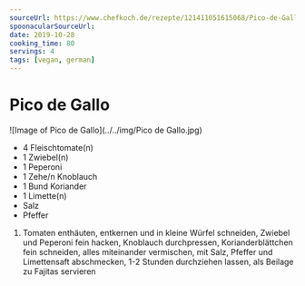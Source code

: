 ```yaml
---
sourceUrl: https://www.chefkoch.de/rezepte/121411051615068/Pico-de-Gallo.html
spoonacularSourceUrl:
date: 2019-10-28
cooking_time: 80
servings: 4
tags: [vegan, german]
---
```

# Pico de Gallo

![Image of Pico de Gallo](../../img/Pico de Gallo.jpg)


- 4 Fleischtomate(n)
- 1 Zwiebel(n)
- 1 Peperoni
- 1 Zehe/n Knoblauch
- 1 Bund Koriander
- 1 Limette(n)
- Salz
- Pfeffer


 1. Tomaten enthäuten, entkernen und in kleine Würfel schneiden, Zwiebel und Peperoni fein hacken, Knoblauch durchpressen, Korianderblättchen fein schneiden, alles miteinander vermischen, mit Salz, Pfeffer und Limettensaft abschmecken, 1-2 Stunden durchziehen lassen, als Beilage zu Fajitas servieren
